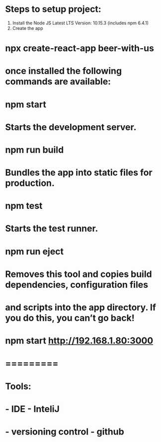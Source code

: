 # Steps to setup project:
 1. Install the Node JS Latest LTS Version: 10.15.3 (includes npm 6.4.1)
 2. Create the app
#    npx create-react-app beer-with-us

# once installed the following commands are available:
# npm start
#    Starts the development server.
#
#  npm run build
#    Bundles the app into static files for production.

#  npm test
#    Starts the test runner.

#  npm run eject
#    Removes this tool and copies build dependencies, configuration files
#    and scripts into the app directory. If you do this, you can’t go back!

# npm start http://192.168.1.80:3000


# =========

# Tools:
# - IDE - InteliJ
# - versioning control - github
